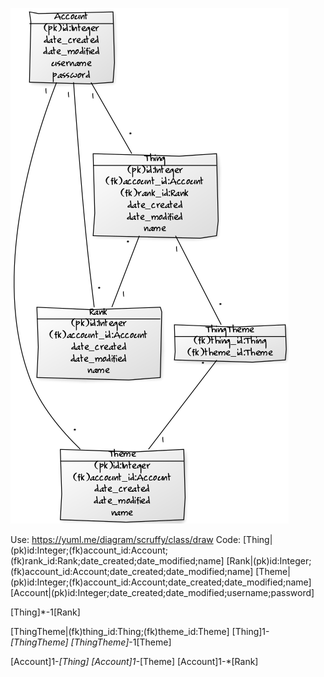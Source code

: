 ![Database schema](https://github.com/jusba/Muistilista/blob/master/documentation/images/tietokantakaavio.png)


Use:
https://yuml.me/diagram/scruffy/class/draw
Code:
[Thing|(pk)id:Integer;(fk)account_id:Account;(fk)rank_id:Rank;date_created;date_modified;name]
[Rank|(pk)id:Integer;(fk)account_id:Account;date_created;date_modified;name]
[Theme|(pk)id:Integer;(fk)account_id:Account;date_created;date_modified;name]
[Account|(pk)id:Integer;date_created;date_modified;username;password]

[Thing]*-1[Rank]

[ThingTheme|(fk)thing_id:Thing;(fk)theme_id:Theme]
[Thing]1-*[ThingTheme]
[ThingTheme]*-1[Theme]


[Account]1-*[Thing]
[Account]1-*[Theme]
[Account]1-*[Rank]
